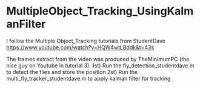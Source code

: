 # MultipleObject_Tracking_UsingKalmanFilter
I follow the Multiple Object_Tracking tutorials from StudentDave
https://www.youtube.com/watch?v=HQW4wtLBddk&t=43s

The frames extract from the video was produced by TheMinimumPC (the nice guy on Youtube in tutorial 3).
1st) Run the fly_detection_studentdave.m to detect the flies and store the position
2st) Run the multi_fly_tracker_studentdave.m to apply kalman filter for tracking

